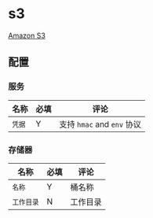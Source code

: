 # s3

[Amazon S3](https://aws.amazon.com/s3/)

## 配置

### 服务

| 名称   | 必填 | 评论                     |
| ---- | -- | ---------------------- |
| `凭据` | Y  | 支持 `hmac` and `env` 协议 |

### 存储器

| 名称     | 必填 | 评论   |
| ------ | -- | ---- |
| `名称`   | Y  | 桶名称  |
| `工作目录` | N  | 工作目录 |
